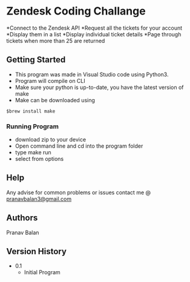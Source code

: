 # Zendesk Coding Challange

*Connect to the Zendesk API
*Request all the tickets for your account
*Display them in a list
*Display individual ticket details
*Page through tickets when more than 25 are returned

## Getting Started

* This program was made in Visual Studio code using Python3.
* Program will compile on CLI
* Make sure your python is up-to-date, you have the latest version of make 
* Make can be downloaded using 
```
$brew install make
```

### Running Program

* download zip to your device 
* Open command line and cd into the program folder
* type make run 
* select from options 

## Help

Any advise for common problems or issues contact me @ pranavbalan3@gmail.com

## Authors

Pranav Balan

## Version History

* 0.1
    * Initial Program
